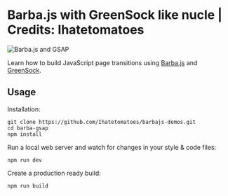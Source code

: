 # Barba.js with GreenSock like nucle | Credits: Ihatetomatoes

![Barba.js and GSAP](../assets/img_barba-js-gsap.png)

Learn how to build JavaScript page transitions using [Barba.js](https://barba.js.org/) and [GreenSock](https://greensock.com/?ref=7856eb).

## Usage

Installation:

```
git clone https://github.com/Ihatetomatoes/barbajs-demos.git
cd barba-gsap
npm install
```

Run a local web server and watch for changes in your style & code files:

```
npm run dev
```

Create a production ready build:

```
npm run build
```
